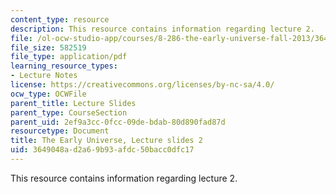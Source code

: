```yaml
---
content_type: resource
description: This resource contains information regarding lecture 2.
file: /ol-ocw-studio-app/courses/8-286-the-early-universe-fall-2013/3649048ad2a69b93afdc50bacc0dfc17_MIT8_286F13_lec02.pdf
file_size: 582519
file_type: application/pdf
learning_resource_types:
- Lecture Notes
license: https://creativecommons.org/licenses/by-nc-sa/4.0/
ocw_type: OCWFile
parent_title: Lecture Slides
parent_type: CourseSection
parent_uid: 2ef9a3cc-0fcc-09de-bdab-80d890fad87d
resourcetype: Document
title: The Early Universe, Lecture slides 2
uid: 3649048a-d2a6-9b93-afdc-50bacc0dfc17
---
```

This resource contains information regarding lecture 2.